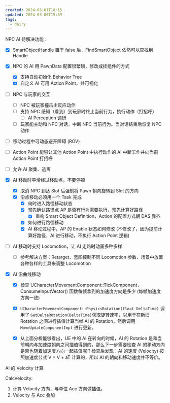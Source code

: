 ```yaml
---
created: 2024-03-01T18:15
updated: 2024-03-06T15:39
tags:
  - dairy
---
```

NPC AI 待解决功能：
- [x] SmartObjectHandle 置于 false 后，FindSmartObject 依然可以查找到 Handle
- [x] NPC 的 AI 用 PawnData 配置很繁琐，修改成挂组件的方式
	- [x] 支持自动初始化 Behavior Tree
	- [x] 自定义 AI 可用 Action Point，并可视化
- [ ] NPC 与玩家的交互
	- [ ] NPC 被玩家撞击出反应动作
	- [ ] 支持 NPC 感知（看到）到玩家时终止当前行为，执行动作（打招呼）
		- [ ] AI Perception 调研
	- [ ] 玩家能主动和 NPC 对话，中断 NPC 当前行为。当对话结束后恢复 NPC 动作
- [ ] 移动过程中可动态避开障碍 (ROV)

- [ ] Action Point 能够让其他 Action Point 中执行动作的 AI 中断工作并向当前 Action Point 打招呼
- [ ] 允许 AI 聚集、逃离
- [x] AI 移动时平滑经过移动点，不要停顿
	- [x] 取消 NPC 到达 Slot 后强制将 Pawn 朝向旋转到 Slot 的方向
	- [x] 沿点移动必须用一个 Task 完成
		- [x] 何时进入路径移动状态
		- [x] 预先确认路径点 AP 是否有行为需要执行，预先计算好路径
			- [x] 重构 Smart Object Definition，Action 的配置方式朝 DAS 靠齐
		- [x] 如何进行路径移动
		- [x] AI 移动过程中，AP 的 Enable 状态如何修改 (不修改了，因为提前计算好路径，AI 进行移动，不执行 Action Point 逻辑)
- [ ] AI 移动时支持 Locomotion，让 AI 走路时动画多种多样
	- [ ] 参考解决方案：Retarget、蓝图控制不同 Locomotion 参数、场景中放置各种各样的工具来调整 Locomotion 
- [x] AI 沿曲线移动
	- [x] 检查 UCharacterMovementComponent::TickComponent，ConsumeInputVector() 函数每帧拿到的加速度方向是多少 (每帧加速度方向一致)
	- [x] `UCharacterMovementComponent::PhysicsRotation(float DeltaTime)` 调用了 `GetDeltaRotation(DeltaTime)`获取旋转速率，以用于在新旧 Rotation 之间进行插值计算当帧 AI 的 Rotation，然后调用 `MoveUpdateComponentImpl` 进行更新。
	- [x] 从上面分析能够看出，UE 中的 AI 在转向的时候，AI 的 Rotation 是和当前朝向与加速度朝向之间插值得到的，那么下一步需要检查 AI 的移动方向是否也随着加速度方向一起插值呢？检查后发现：AI 的速度 (Velocity) 按照加速度公式 V = V + aT 计算的，所以 AI 的朝向和移动速度并不等价。


AI 的 Velocity 计算

CalcVelocity:
1. 计算 Velocity 方向，与单位 Acc 方向做插值。
2. Velocity 与 Acc 叠加


